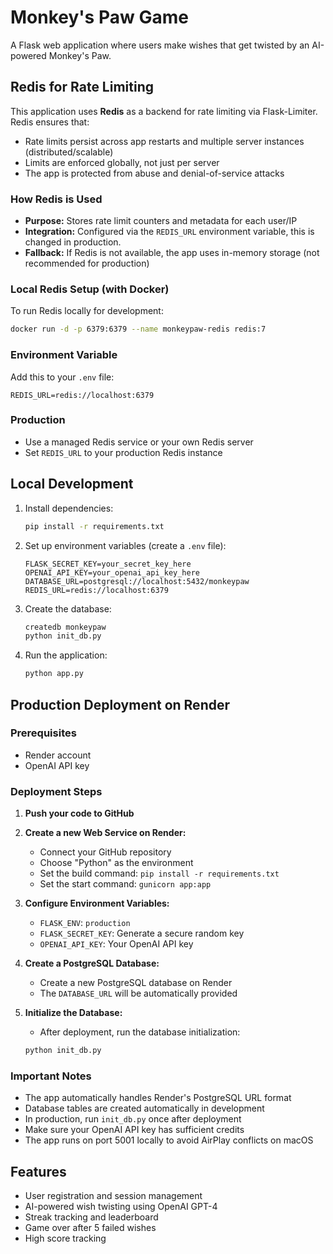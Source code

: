 # Monkey's Paw Game

A Flask web application where users make wishes that get twisted by an AI-powered Monkey's Paw.

## Redis for Rate Limiting 

This application uses **Redis** as a backend for rate limiting via Flask-Limiter. Redis ensures that:
- Rate limits persist across app restarts and multiple server instances (distributed/scalable)
- Limits are enforced globally, not just per server
- The app is protected from abuse and denial-of-service attacks

### How Redis is Used
- **Purpose:** Stores rate limit counters and metadata for each user/IP
- **Integration:** Configured via the `REDIS_URL` environment variable, this is changed in production.
- **Fallback:** If Redis is not available, the app uses in-memory storage (not recommended for production)

### Local Redis Setup (with Docker)
To run Redis locally for development:
```bash
docker run -d -p 6379:6379 --name monkeypaw-redis redis:7
```

### Environment Variable
Add this to your `.env` file:
```
REDIS_URL=redis://localhost:6379
```

### Production
- Use a managed Redis service or your own Redis server
- Set `REDIS_URL` to your production Redis instance

## Local Development

1. Install dependencies:
   ```bash
   pip install -r requirements.txt
   ```

2. Set up environment variables (create a `.env` file):
   ```
   FLASK_SECRET_KEY=your_secret_key_here
   OPENAI_API_KEY=your_openai_api_key_here
   DATABASE_URL=postgresql://localhost:5432/monkeypaw
   REDIS_URL=redis://localhost:6379
   ```

3. Create the database:
   ```bash
   createdb monkeypaw
   python init_db.py
   ```

4. Run the application:
   ```bash
   python app.py
   ```

## Production Deployment on Render

### Prerequisites
- Render account
- OpenAI API key

### Deployment Steps

1. **Push your code to GitHub**

2. **Create a new Web Service on Render:**
   - Connect your GitHub repository
   - Choose "Python" as the environment
   - Set the build command: `pip install -r requirements.txt`
   - Set the start command: `gunicorn app:app`

3. **Configure Environment Variables:**
   - `FLASK_ENV`: `production`
   - `FLASK_SECRET_KEY`: Generate a secure random key
   - `OPENAI_API_KEY`: Your OpenAI API key

4. **Create a PostgreSQL Database:**
   - Create a new PostgreSQL database on Render
   - The `DATABASE_URL` will be automatically provided

5. **Initialize the Database:**
   - After deployment, run the database initialization:
   ```bash
   python init_db.py
   ```

### Important Notes

- The app automatically handles Render's PostgreSQL URL format
- Database tables are created automatically in development
- In production, run `init_db.py` once after deployment
- Make sure your OpenAI API key has sufficient credits
- The app runs on port 5001 locally to avoid AirPlay conflicts on macOS

## Features

- User registration and session management
- AI-powered wish twisting using OpenAI GPT-4
- Streak tracking and leaderboard
- Game over after 5 failed wishes
- High score tracking 
